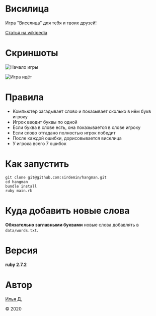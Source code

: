 # Висилица

Игра "Виселица" для тебя и твоих друзей!

[Статья на wikipedia](https://ru.wikipedia.org/wiki/%D0%92%D0%B8%D1%81%D0%B5%D0%BB%D0%B8%D1%86%D0%B0_(%D0%B8%D0%B3%D1%80%D0%B0))

# Скриншоты

![Начало игры](https://i.imgur.com/oSK7LTJ.png)

![Игра идёт](https://i.imgur.com/r73tSQq.png)

# Правила

* Компьютер загадывает слово и показывает сколько в нём букв игроку
* Игрок вводит буквы по одной
* Если буква в слове есть, она показывается в слове игроку
* Если слово отгадано полностью игрок победит
* После каждой ошибки, дорисовывается виселица
* У игрока всего 7 ошибок


# Как запустить

```
git clone git@github.com:sirdemin/hangman.git
cd hangman
bundle install
ruby main.rb
```

# Куда добавить новые слова

**Обязательно заглавными буквами** новые слова добавлять в `data/words.txt`.

# Версия

**ruby 2.7.2**

# Автор

[Илья Д.](https://github.com/sirdemin)

© 2020
